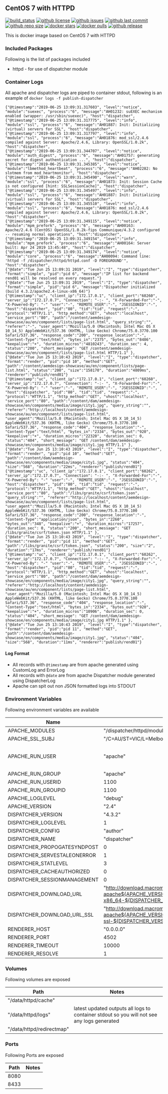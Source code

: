 ## CentOS 7 with HTTPD

[![build_status](https://travis-ci.org/aem-design/docker-dispatcher.svg?branch=master)](https://travis-ci.org/aem-design/docker-dispatcher) 
[![github license](https://img.shields.io/github/license/aem-design/dispatcher)](https://github.com/aem-design/dispatcher) 
[![github issues](https://img.shields.io/github/issues/aem-design/dispatcher)](https://github.com/aem-design/dispatcher) 
[![github last commit](https://img.shields.io/github/last-commit/aem-design/dispatcher)](https://github.com/aem-design/dispatcher) 
[![github repo size](https://img.shields.io/github/repo-size/aem-design/dispatcher)](https://github.com/aem-design/dispatcher) 
[![docker stars](https://img.shields.io/docker/stars/aemdesign/dispatcher)](https://hub.docker.com/r/aemdesign/dispatcher) 
[![docker pulls](https://img.shields.io/docker/pulls/aemdesign/dispatcher)](https://hub.docker.com/r/aemdesign/dispatcher) 
[![github release](https://img.shields.io/github/release/aem-design/dispatcher)](https://github.com/aem-design/dispatcher)

This is docker image based on CentOS 7 with HTTPD

### Included Packages

Following is the list of packages included

* httpd                 - for use of dispatcher module

### Container Logs

All apache and dispatcher logs are piped to container stdout, following is an example of ```docker logs -f publish-dispatcher``` 

```
{"@timestamp":"2019-06-25 13:09:31.317603", "level":"notice", "module":"suexec", "process":"6", "message":"AH01232: suEXEC mechanism enabled (wrapper: /usr/sbin/suexec)", "host":"dispatcher",
{"@timestamp":"2019-06-25 13:09:31.317775", "level":"info", "module":"ssl", "process":"6", "message":"AH01887: Init: Initializing (virtual) servers for SSL", "host":"dispatcher",
{"@timestamp":"2019-06-25 13:09:31.317797", "level":"info", "module":"ssl", "process":"6", "message":"AH01876: mod_ssl/2.4.6 compiled against Server: Apache/2.4.6, Library: OpenSSL/1.0.2k", "host":"dispatcher",
{"@timestamp":"2019-06-25 13:09:31.344707", "level":"notice", "module":"auth_digest", "process":"6", "message":"AH01757: generating secret for digest authentication ...", "host":"dispatcher",
{"@timestamp":"2019-06-25 13:09:31.345385", "level":"notice", "module":"lbmethod_heartbeat", "process":"6", "message":"AH02282: No slotmem from mod_heartmonitor", "host":"dispatcher",
{"@timestamp":"2019-06-25 13:09:31.345490", "level":"warn", "module":"ssl", "process":"6", "message":"AH01873: Init: Session Cache is not configured [hint: SSLSessionCache]", "host":"dispatcher",
{"@timestamp":"2019-06-25 13:09:31.345497", "level":"info", "module":"ssl", "process":"6", "message":"AH01887: Init: Initializing (virtual) servers for SSL", "host":"dispatcher",
{"@timestamp":"2019-06-25 13:09:31.345510", "level":"info", "module":"ssl", "process":"6", "message":"AH01876: mod_ssl/2.4.6 compiled against Server: Apache/2.4.6, Library: OpenSSL/1.0.2k", "host":"dispatcher",
{"@timestamp":"2019-06-25 13:09:31.349115", "level":"notice", "module":"mpm_prefork", "process":"6", "message":"AH00163: Apache/2.4.6 (CentOS) OpenSSL/1.0.2k-fips Communique/4.3.2 configured -- resuming normal operations", "host":"dispatcher",
{"@timestamp":"2019-06-25 13:09:31.349154", "level":"info", "module":"mpm_prefork", "process":"6", "message":"AH00164: Server built: Apr 24 2019 13:45:48", "host":"dispatcher",
{"@timestamp":"2019-06-25 13:09:31.349174", "level":"notice", "module":"core", "process":"6", "message":"AH00094: Command line: 'httpd -f /dispatcher/httpd/httpd.conf -D FOREGROUND'", "host":"dispatcher",
{"@date":"Tue Jun 25 13:09:31 2019", "level":"I", "type":"dispatcher", "format":"simple", "pid":"pid 6", "message":"IP list for backend rend01 will be resolved on every request."}
{"@date":"Tue Jun 25 13:09:31 2019", "level":"I", "type":"dispatcher", "format":"simple", "pid":"pid 6", "message":"Dispatcher initialized (build 4.3.2/apache2.4-linux-x86_64)"}
{"@timestamp":"uc", "client_ip":"172.17.0.1", "client_port":"60260", "server_ip":"172.17.0.7", "Connection": "-:- ", "X-Forwarded-For":"-", "X-Powered-By": "-" "user":"-", "REMOTE_USER":"-", "JSESSIONID":"-", "host":"dispatcher", "pid":"80", "tid":"tid", "request":"-", "protocol":"HTTP/1.1", "http_method":"GET", "vhost":"localhost", "service_port":"80", "path":"/content/aemdesign-showcase/au/en/component/lists/page-list.html", "query_string":"", "referer":"-", "user_agent":"Mozilla/5.0 (Macintosh; Intel Mac OS X 10_14_5) AppleWebKit/537.36 (KHTML, like Gecko) Chrome/75.0.3770.100 Safari/537.36", "response_code":"200", "response_location":"-", "Content-Type":"text/html", "bytes_in":"2375", "bytes_out":"8486", "keepalive":"+", "duration_micros":"4810243", "duration_sec": 4, "status":"200", "short_message": "GET /content/aemdesign-showcase/au/en/component/lists/page-list.html HTTP/1.1" },
{"@date":"Tue Jun 25 13:10:43 2019", "level":"I", "type":"dispatcher", "format":"render", "pid":"pid 10", "method":"GET", "path":"/content/aemdesign-showcase/au/en/component/lists/page-list.html", "status":"200", "size":"158170", "duration":"4809ms", "renderer":"publish/rend01"}
{"@timestamp":"uc", "client_ip":"172.17.0.1", "client_port":"60260", "server_ip":"172.17.0.7", "Connection": "-:- ", "X-Forwarded-For":"-", "X-Powered-By": "-" "user":"-", "REMOTE_USER":"-", "JSESSIONID":"-", "host":"dispatcher", "pid":"80", "tid":"tid", "request":"-", "protocol":"HTTP/1.1", "http_method":"GET", "vhost":"localhost", "service_port":"80", "path":"/content/dam/aemdesign-showcase/en/components/media/image/city1.jpg", "query_string":"", "referer":"http://localhost/content/aemdesign-showcase/au/en/component/lists/page-list.html", "user_agent":"Mozilla/5.0 (Macintosh; Intel Mac OS X 10_14_5) AppleWebKit/537.36 (KHTML, like Gecko) Chrome/75.0.3770.100 Safari/537.36", "response_code":"404", "response_location":"-", "Content-Type":"text/html", "bytes_in":"2334", "bytes_out":"920", "keepalive":"+", "duration_micros":"22320", "duration_sec": 0, "status":"404", "short_message": "GET /content/dam/aemdesign-showcase/en/components/media/image/city1.jpg HTTP/1.1" },
{"@date":"Tue Jun 25 13:10:43 2019", "level":"I", "type":"dispatcher", "format":"render", "pid":"pid 10", "method":"GET", "path":"/content/dam/aemdesign-showcase/en/components/media/image/city1.jpg", "status":"404", "size":"568", "duration":"22ms", "renderer":"publish/rend01"}
{"@timestamp":"uc", "client_ip":"172.17.0.1", "client_port":"60262", "server_ip":"172.17.0.7", "Connection": "-:- ", "X-Forwarded-For":"-", "X-Powered-By": "-" "user":"-", "REMOTE_USER":"-", "JSESSIONID":"-", "host":"dispatcher", "pid":"80", "tid":"tid", "request":"-", "protocol":"HTTP/1.1", "http_method":"GET", "vhost":"localhost", "service_port":"80", "path":"/libs/granite/csrf/token.json", "query_string":"", "referer":"http://localhost/content/aemdesign-showcase/au/en/component/lists/page-list.html", "user_agent":"Mozilla/5.0 (Macintosh; Intel Mac OS X 10_14_5) AppleWebKit/537.36 (KHTML, like Gecko) Chrome/75.0.3770.100 Safari/537.36", "response_code":"200", "response_location":"-", "Content-Type":"application/json", "bytes_in":"2260", "bytes_out":"348", "keepalive":"+", "duration_micros":"17257", "duration_sec": 0, "status":"200", "short_message": "GET /libs/granite/csrf/token.json HTTP/1.1" },
{"@date":"Tue Jun 25 13:10:43 2019", "level":"I", "type":"dispatcher", "format":"render", "pid":"pid 11", "method":"GET", "path":"/libs/granite/csrf/token.json", "status":"200", "size":"2", "duration":"17ms", "renderer":"publish/rend01"}
{"@timestamp":"uc", "client_ip":"172.17.0.1", "client_port":"60262", "server_ip":"172.17.0.7", "Connection": "-:- ", "X-Forwarded-For":"-", "X-Powered-By": "-" "user":"-", "REMOTE_USER":"-", "JSESSIONID":"-", "host":"dispatcher", "pid":"80", "tid":"tid", "request":"-", "protocol":"HTTP/1.1", "http_method":"GET", "vhost":"localhost", "service_port":"80", "path":"/content/dam/aemdesign-showcase/en/components/media/image/city1.jpg", "query_string":"", "referer":"http://localhost/content/aemdesign-showcase/au/en/component/lists/page-list.html", "user_agent":"Mozilla/5.0 (Macintosh; Intel Mac OS X 10_14_5) AppleWebKit/537.36 (KHTML, like Gecko) Chrome/75.0.3770.100 Safari/537.36", "response_code":"404", "response_location":"-", "Content-Type":"text/html", "bytes_in":"2334", "bytes_out":"920", "keepalive":"+", "duration_micros":"10906", "duration_sec": 0, "status":"404", "short_message": "GET /content/dam/aemdesign-showcase/en/components/media/image/city1.jpg HTTP/1.1" },
{"@date":"Tue Jun 25 13:10:43 2019", "level":"I", "type":"dispatcher", "format":"render", "pid":"pid 11", "method":"GET", "path":"/content/dam/aemdesign-showcase/en/components/media/image/city1.jpg", "status":"404", "size":"568", "duration":"11ms", "renderer":"publish/rend01"}
```

#### Log Format
 
- All records with ```@timestamp``` are from apache generated using CustomLog and ErrorLog 
- All records with ```@date``` are from apache Dispatcher module generated using DispatcherLog 
- Apache can spit out non JSON formatted logs into STDOUT

### Environment Variables

Following environment variables are available

| Name                          | Default Value                 | Notes |
| ---                           | ---                           | ---   |
| APACHE_MODULES                | "/dispatcher/httpd/modules"   |  |
| APACHE_SSL_SUBJ               | "/C=AU/ST=VIC/L=Melbourne/O=AEM.Design/CN=dispatcher" |  |
| APACHE_RUN_USER               | "apache" | this is the container user |
| APACHE_RUN_GROUP              | "apache" |  |
| APACHE_RUN_USERID             | 1100 |  |
| APACHE_RUN_GROUPID            | 1100 |  |
| APACHE_LOGLEVEL               | "debug" |  |
| APACHE_VERSION                | "2.4" |  |
| DISPATCHER_VERSION            | "4.3.2" |  |
| DISPATCHER_LOGLEVEL           | 1 |  |
| DISPATCHER_CONFIG             | "author" |  |
| DISPATCHER_NAME               | "dispatcher" |  |
| DISPATCHER_PROPOGATESYNDPOST  | 0 |  |
| DISPATCHER_SERVESTALEONERROR  | 1 |  |
| DISPATCHER_STATLEVEL          | 3 |  |
| DISPATCHER_CACHEAUTHORIZED    | 0 |  |
| DISPATCHER_SESSIONMANAGEMENT  | 0 |  |
| DISPATCHER_DOWNLOAD_URL       | "http://download.macromedia.com/dispatcher/download/dispatcher-apache${APACHE_VERSION}-linux-x86_64-${DISPATCHER_VERSION}.tar.gz" |  |
| DISPATCHER_DOWNLOAD_URL_SSL   | "http://download.macromedia.com/dispatcher/download/dispatcher-apache${APACHE_VERSION}-linux-x86_64-ssl-${DISPATCHER_VERSION}.tar.gz" |  |
| RENDERER_HOST                 | "0.0.0.0" |  |
| RENDERER_PORT                 | 4502 |  |
| RENDERER_TIMEOUT              | 10000 |  |
| RENDERER_RESOLVE              | 1 |  |


### Volumes

Following volumes are exposed

| Path | Notes  |
| ---  | ---    |
| "/data/httpd/cache" | |
| "/data/httpd/logs" | latest updated outputs all logs to container stdout so you will not see any logs generated |
| "/data/httpd/redirectmap" | |

### Ports

Following Ports are exposed

| Path | Notes  |
| ---  | ---    |
| 8080 |        |
| 8433 |        |
